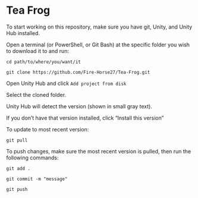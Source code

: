 # Tea Frog

To start working on this repository, make sure you have git, Unity, and Unity Hub installed.

Open a terminal (or PowerShell, or Git Bash) at the specific folder you wish to download it to and run:

`cd path/to/where/you/want/it`

`git clone https://github.com/Fire-Horse27/Tea-Frog.git`

Open Unity Hub and click `Add project from disk`

Select the cloned folder.

Unity Hub will detect the version (shown in small gray text).

If you don’t have that version installed, click “Install this version”

To update to most recent version:

`git pull`

To push changes, make sure the most recent version is pulled, then run the following commands:

`git add .`

`git commit -m "message"`

`git push`
